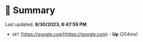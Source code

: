 # 📖 Summary
Last updated: **8/30/2023, 8:47:59 PM**

- `GET` [https://google.com](https://google.com) - **Up** (204ms)
